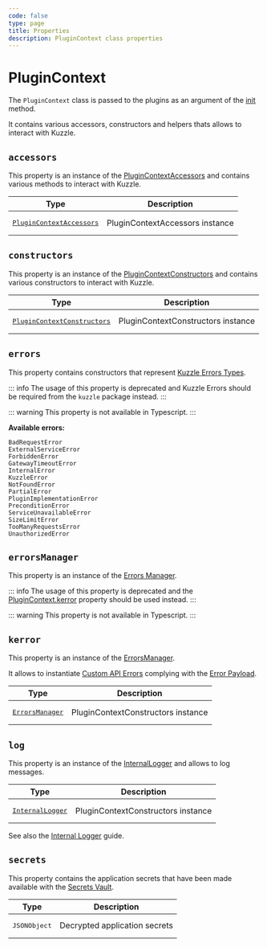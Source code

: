 ```yaml
---
code: false
type: page
title: Properties
description: PluginContext class properties
---
```


# PluginContext

The `PluginContext` class is passed to the plugins as an argument of the [init](/core/2/some-link) method.  

It contains various accessors, constructors and helpers thats allows to interact with Kuzzle.

## `accessors`

This property is an instance of the [PluginContextAccessors](/core/2/framework/classes/plugin-context-accessors) and contains various methods to interact with Kuzzle.  

| Type                                                                 | Description            |
|----------------------------------------------------------------------|------------------------|
| <pre>[PluginContextAccessors](/core/2/framework/classes/plugin-context-accessors)</pre> | PluginContextAccessors instance |

## `constructors`

This property is an instance of the [PluginContextConstructors](/core/2/framework/classes/plugin-context-constructors) and contains various constructors to interact with Kuzzle.  

| Type                                                                 | Description            |
|----------------------------------------------------------------------|------------------------|
| <pre>[PluginContextConstructors](/core/2/framework/classes/plugin-context-constructors)</pre> | PluginContextConstructors instance |

## `errors`

<DeprecatedBadge version="change-me"/>

This property contains constructors that represent [Kuzzle Errors Types](/core/2/api/errors/types).  

::: info
The usage of this property is deprecated and Kuzzle Errors should be required from the `kuzzle` package instead.
:::

::: warning
This property is not available in Typescript.
:::

**Available errors:**

```
BadRequestError
ExternalServiceError
ForbiddenError
GatewayTimeoutError
InternalError
KuzzleError
NotFoundError
PartialError
PluginImplementationError
PreconditionError
ServiceUnavailableError
SizeLimitError
TooManyRequestsError
UnauthorizedError
```

## `errorsManager`

<DeprecatedBadge version="change-me"/>

This property is an instance of the [Errors Manager](/core/2/some-link).  

::: info
The usage of this property is deprecated and the [PluginContext.kerror](/core/2/framework/classes/plugin-context#kerror) property should be used instead.
:::

::: warning
This property is not available in Typescript.
:::

## `kerror`

This property is an instance of the [ErrorsManager](/core/2/framework/classes/errors-manager).  

It allows to instantiate [Custom API Errors](/core/2/guides/some-link) complying with the [Error Payload](/core/2/api/payloads/error).

| Type                                                                 | Description            |
|----------------------------------------------------------------------|------------------------|
| <pre>[ErrorsManager](/core/2/framework/classes/errors-manager)</pre> | PluginContextConstructors instance |

## `log`

This property is an instance of the [InternalLogger](/core/2/framework/classes/internal-logger) and allows to log messages.

| Type                                                                 | Description            |
|----------------------------------------------------------------------|------------------------|
| <pre>[InternalLogger](/core/2/framework/classes/internal-logger)</pre> | PluginContextConstructors instance |

See also the [Internal Logger](/core/2/guides/advanced/10-internal-logger) guide.

## `secrets`

This property contains the application secrets that have been made available with the [Secrets Vault](/core/2/guides/advanced/1-secrets-vault).

| Type                  | Description            |
|-----------------------|------------------------|
| <pre>JSONObject</pre> | Decrypted application secrets |
